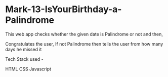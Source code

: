# Mark-13-IsYourBirthday-a-Palindrome

This web app checks whether the given date is Palindrome or not and then,

Congratulates the user,
If not Palindrome then tells the user from how many days he missed it


Tech Stack used -

HTML
CSS
Javascript
